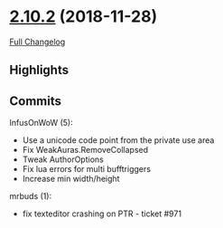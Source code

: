 # [2.10.2](https://github.com/WeakAuras/WeakAuras2/tree/2.10.2) (2018-11-28)

[Full Changelog](https://github.com/WeakAuras/WeakAuras2/compare/2.10.1...2.10.2)

## Highlights

  

## Commits

InfusOnWoW (5):

- Use a unicode code point from the private use area
- Fix WeakAuras.RemoveCollapsed
- Tweak AuthorOptions
- Fix lua errors for multi bufftriggers
- Increase min width/height

mrbuds (1):

- fix texteditor crashing on PTR - ticket #971

